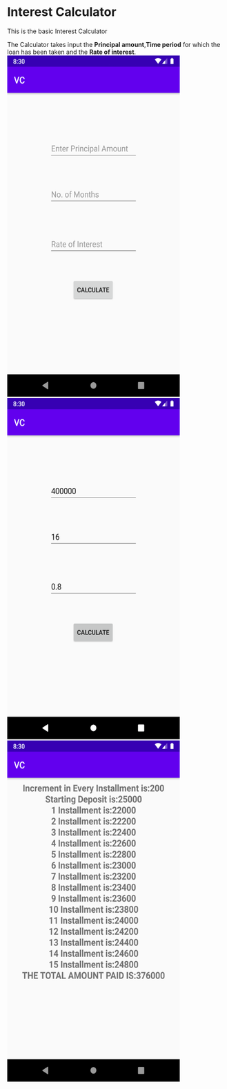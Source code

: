 # Interest Calculator
This is the basic Interest Calculator

The Calculator takes input the <b>Principal amount</b>,<b>Time period</b> for which the loan has been taken and the <b>Rate of interest</b>.
<img src="https://github.com/Shubhamhingu/Interest_Calculator/blob/master/Screenshot_1599404400.png" width="400" height="790">
<img src="https://github.com/Shubhamhingu/Interest_Calculator/blob/master/Screenshot_1599404435.png" width="400" height="790">
<img src="https://github.com/Shubhamhingu/Interest_Calculator/blob/master/Screenshot_1599404441.png" width="400" height="790">
